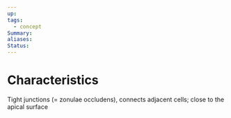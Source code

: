 ```yaml
---
up: 
tags:
  - concept
Summary: 
aliases: 
Status:
---
```

# Characteristics
Tight junctions (= zonulae occludens), connects adjacent cells; close to the apical surface